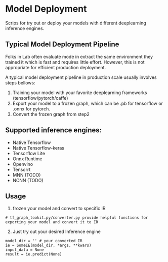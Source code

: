 # Model Deployment

Scrips for try out or deploy your models with different deeplearning inference engines.

## Typical Model Deployment Pipeline

Folks in Lab often evaluate mode in extract the same environment they trained it which is fast and requires little effort. However, this is not appropriate for efficient production deployment. 

A typical model deployment pipeline in production scale usually involves steps bellows:

1. Training your model with your favorite deeplearning frameworks (tensorflow/pytorch/caffe)
2. Export your model to a frozen graph, which can be .pb for tensorflow or .onnx for pytorch.
3. Convert the frozen graph from step2

## Supported inference engines:

- Native Tensorflow
- Native Tensorflow-keras
- Tensorflow Lite
- Onnx Runtime
- Openvino 
- Tensorrt
- MNN (TODO)
- NCNN (TODO)

## Usage

1. frozen your model and convert to specific IR

```
# tf_graph_tookit.py/converter.py provide helpful functions for exporting your model and convert it to IR
```

2. Just try out your desired Inference engine

```
model_dir = '' # your converted IR
ie = SomeIE(model_dir, *args, **kwars)
input_data = None
result = ie.predict(None)
```



